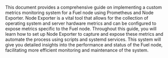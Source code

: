 This document provides a comprehensive guide on implementing a custom metrics monitoring system for a Fuel node using Prometheus and Node Exporter. Node Exporter is a vital tool that allows for the collection of operating system and server hardware metrics and can be configured to expose metrics specific to the Fuel node. Throughout this guide, you will learn how to set up Node Exporter to capture and expose these metrics and automate the process using scripts and systemd services. This system will give you detailed insights into the performance and status of the Fuel node, facilitating more efficient monitoring and maintenance of the system.
